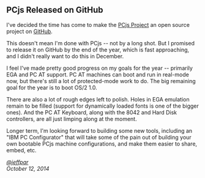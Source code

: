 PCjs Released on GitHub
---
I've decided the time has come to make the [PCjs Project](https://github.com/jeffpar/pcjs) an open source project on
[GitHub](http://github.com/).

This doesn't mean I'm done with PCjs -- not by a long shot.  But I promised to release it on GitHub by the end of
the year, which is fast approaching, and I didn't really want to do this in December.

I feel I've made pretty good progress on my goals for the year -- primarily EGA and PC AT support.  PC AT machines
can boot and run in real-mode now, but there's still a lot of protected-mode work to do.  The big remaining goal for
the year is to boot OS/2 1.0.

There are also a lot of rough edges left to polish.  Holes in EGA emulation remain to be filled (support for dynamically
loaded fonts is one of the bigger ones).  And the PC AT Keyboard, along with the 8042 and Hard Disk controllers, are all
just limping along at the moment.

Longer term, I'm looking forward to building some new tools, including an "IBM PC Configurator" that will take some
of the pain out of building your own bootable PCjs machine configurations, and make them easier to share, embed, etc.

*[@jeffpar](http://twitter.com/jeffpar)*  
*October 12, 2014*